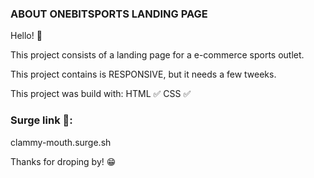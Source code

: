 ### ABOUT ONEBITSPORTS LANDING PAGE

Hello! 👋

This project consists of a landing page for a e-commerce sports outlet.

This project contains is RESPONSIVE, but it needs a few tweeks.



This project was build with:
HTML ✅
CSS ✅

### Surge link 🔗:

 clammy-mouth.surge.sh

Thanks for droping by! 😁
